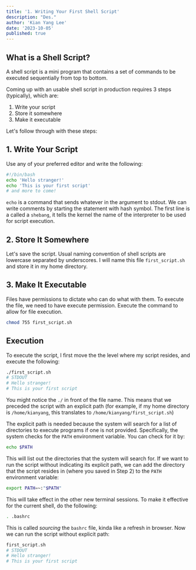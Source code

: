 ```yaml
---
title: '1. Writing Your First Shell Script'
description: "Des."
author: 'Kian Yang Lee'
date: '2023-10-05'
published: true
---
```


## What is a Shell Script?

A shell script is a mini program that contains a set of commands to be executed sequentially from top to bottom.

Coming up with an usable shell script in production requires 3 steps (typically), which are:

1. Write your script
2. Store it somewhere
3. Make it executable

Let's follow through with these steps:

## 1. Write Your Script

Use any of your preferred editor and write the following:

```sh
#!/bin/bash
echo 'Hello stranger!'
echo 'This is your first script'
# and more to come!
```

`echo` is a command that sends whatever in the argument to stdout.
We can write comments by starting the statement with hash symbol.
The first line is a called a `shebang`, it tells the kernel the name of the interpreter to be used for script execution.

## 2. Store It Somewhere

Let's save the script. Usual naming convention of shell scripts are lowercase separated by underscores. I will name this file `first_script.sh` and store it in my home directory.

## 3. Make It Executable

Files have permissions to dictate who can do what with them.
To execute the file, we need to have execute permission.
Execute the command to allow for file execution.

```sh
chmod 755 first_script.sh
```

## Execution

To execute the script, I first move the the level where my script resides, and execute the following:

```sh
./first_script.sh
# STDOUT
# Hello stranger!
# This is your first script
```

You might notice the `./` in front of the file name. This means that we preceded the script with an explicit path (for example, if my home directory is `/home/kianyang`, this translates to `/home/kianyang/first_script.sh`)

The explicit path is needed because the system will search for a list of directories to execute programs if one is not provided. Specifically, the system checks for the `PATH` environment variable. You can check for it by:

```sh
echo $PATH
```

This will list out the directories that the system will search for. If we want to run the script without indicating its explicit path, we can add the directory that the script resides in (where you saved in Step 2) to the `PATH` environment variable:

```sh
export PATH=~:"$PATH"
```

This will take effect in the other new terminal sessions. To make it effective for the current shell, do the following:

```sh
. .bashrc
```

This is called *sourcing* the `bashrc` file, kinda like a refresh in browser. Now we can run the script without explicit path:

```sh
first_script.sh
# STDOUT
# Hello stranger!
# This is your first script
```